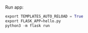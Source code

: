
Run app:
```python
export TEMPLATES_AUTO_RELOAD = True
export FLASK_APP=hello.py
python3 -m flask run
```